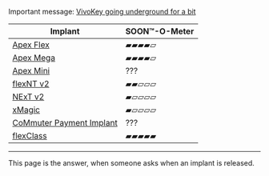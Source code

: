 Important message: [VivoKey going underground for a bit](https://forum.dangerousthings.com/t/vivokey-going-underground-for-a-bit/14410)

| Implant | SOON™-O-Meter |
| ------- | ---------- |
| [Apex Flex](/info#apex-flex) | ▰▰▰▰▱ |
| [Apex Mega](/info#apex-mega) | ▰▰▰▰▱ |
| [Apex Mini](/info#apex-mini) | ??? |
| [flexNT v2](/info#flexnt-v2) | ▰▰▱▱▱ |
| [NExT v2](/info#next-v2) | ▰▱▱▱▱ |
| [xMagic](/info#xmagic) | ▰▱▱▱▱ |
| [CoMmuter Payment Implant](/info#commuter) | ??? |
| [flexClass](/info#flexclass) | ▰▰▰▰▰ |

---

This page is the answer, when someone asks when an implant is released.
